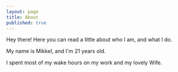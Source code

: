 ```yaml
---
layout: page
title: About
published: true
---
```


<p class="message">
	Hey there! Here you can read a little about who I am, and what I do.
</p>

My name is Mikkel, and I'm 21 years old.

I spent most of my wake hours on my work and my lovely Wife.